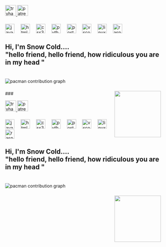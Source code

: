<div align="left">
  <a href="https://tryhackme.com/p/nkznlive" target="_blank">
    <img src="https://img.shields.io/static/v1?message=TryHackMe&logo=tryhackme&label=&color=88cc14&logoColor=white&labelColor=&style=for-the-badge" height="35" alt="tryhackme logo"  />
  </a>
  <a href="https://www.patreon.com/c/Nexus527" target="_blank">
    <img src="https://img.shields.io/static/v1?message=Patreon&logo=patreon&label=&color=F96854&logoColor=white&labelColor=&style=for-the-badge" height="35" alt="patreon logo"  />
  </a>
</div>

###

<div align="left">
  <img src="https://cdn.jsdelivr.net/gh/devicons/devicon/icons/javascript/javascript-original.svg" height="30" alt="javascript logo"  />
  <img width="12" />
  <img src="https://cdn.jsdelivr.net/gh/devicons/devicon/icons/html5/html5-original.svg" height="30" alt="html5 logo"  />
  <img width="12" />
  <img src="https://cdn.jsdelivr.net/gh/devicons/devicon/icons/css3/css3-original.svg" height="30" alt="css3 logo"  />
  <img width="12" />
  <img src="https://cdn.jsdelivr.net/gh/devicons/devicon/icons/python/python-original.svg" height="30" alt="python logo"  />
  <img width="12" />
  <img src="https://cdn.jsdelivr.net/gh/devicons/devicon/icons/postgresql/postgresql-original.svg" height="30" alt="postgresql logo"  />
  <img width="12" />
  <img src="https://cdn.jsdelivr.net/gh/devicons/devicon/icons/vscode/vscode-original.svg" height="30" alt="vscode logo"  />
  <img width="12" />
  <img src="https://cdn.jsdelivr.net/gh/devicons/devicon/icons/linux/linux-original.svg" height="30" alt="linux logo"  />
  <img width="12" />
  <img src="https://cdn.jsdelivr.net/gh/devicons/devicon/icons/raspberrypi/raspberrypi-original.svg" height="30" alt="raspberrypi logo"  />
</div>

###

<div align="left">
</div>

###

<h2 align="left">Hi, I'm Snow Cold....<br>"hello friend, hello friend, how ridiculous you are in my head "</h2>

###

<br clear="both">

<picture>
  <source media="(prefers-color-scheme: dark)" srcset="https://raw.githubusercontent.com/Snow761 /Snow761 /output/pacman-contribution-graph-dark.svg">
  <source media="(prefers-color-scheme: light)" srcset="https://raw.githubusercontent.com/Snow761 /Snow761 /output/pacman-contribution-graph.svg">
  <img alt="pacman contribution graph" src="https://raw.githubusercontent.com/Snow761 /Snow761 /output/pacman-contribution-graph.svg">
</picture>

###

<img align="right" height="150" src="https://media2.giphy.com/media/v1.Y2lkPTZjMDliOTUyZGFtZXltZnJlbWZmMGgwYmV5YmJtcXZ2YmloM2RkbjY5cWRtMWdqZCZlcD12MV9pbnRlcm5hbF9naWZfYnlfaWQmY3Q9Zw/WiM5K1e9MtEic/giphy.gif"  />

###<div align="left">
  <a href="https://tryhackme.com/p/nkznlive" target="_blank">
    <img src="https://img.shields.io/static/v1?message=TryHackMe&logo=tryhackme&label=&color=88cc14&logoColor=white&labelColor=&style=for-the-badge" height="35" alt="tryhackme logo"  />
  </a>
  <a href="https://www.patreon.com/c/Nexus527" target="_blank">
    <img src="https://img.shields.io/static/v1?message=Patreon&logo=patreon&label=&color=F96854&logoColor=white&labelColor=&style=for-the-badge" height="35" alt="patreon logo"  />
  </a>
</div>

###

<div align="left">
  <img src="https://cdn.jsdelivr.net/gh/devicons/devicon/icons/javascript/javascript-original.svg" height="30" alt="javascript logo"  />
  <img width="12" />
  <img src="https://cdn.jsdelivr.net/gh/devicons/devicon/icons/html5/html5-original.svg" height="30" alt="html5 logo"  />
  <img width="12" />
  <img src="https://cdn.jsdelivr.net/gh/devicons/devicon/icons/css3/css3-original.svg" height="30" alt="css3 logo"  />
  <img width="12" />
  <img src="https://cdn.jsdelivr.net/gh/devicons/devicon/icons/python/python-original.svg" height="30" alt="python logo"  />
  <img width="12" />
  <img src="https://cdn.jsdelivr.net/gh/devicons/devicon/icons/postgresql/postgresql-original.svg" height="30" alt="postgresql logo"  />
  <img width="12" />
  <img src="https://cdn.jsdelivr.net/gh/devicons/devicon/icons/vscode/vscode-original.svg" height="30" alt="vscode logo"  />
  <img width="12" />
  <img src="https://cdn.jsdelivr.net/gh/devicons/devicon/icons/linux/linux-original.svg" height="30" alt="linux logo"  />
  <img width="12" />
  <img src="https://cdn.jsdelivr.net/gh/devicons/devicon/icons/raspberrypi/raspberrypi-original.svg" height="30" alt="raspberrypi logo"  />
</div>

###

<div align="left">
</div>

###

<h2 align="left">Hi, I'm Snow Cold....<br>"hello friend, hello friend, how ridiculous you are in my head "</h2>

###

<br clear="both">

<picture>
  <source media="(prefers-color-scheme: dark)" srcset="https://raw.githubusercontent.com/Snow761 /Snow761 /output/pacman-contribution-graph-dark.svg">
  <source media="(prefers-color-scheme: light)" srcset="https://raw.githubusercontent.com/Snow761 /Snow761 /output/pacman-contribution-graph.svg">
  <img alt="pacman contribution graph" src="https://raw.githubusercontent.com/Snow761 /Snow761 /output/pacman-contribution-graph.svg">
</picture>

###

<img align="right" height="150" src="https://media2.giphy.com/media/v1.Y2lkPTZjMDliOTUyZGFtZXltZnJlbWZmMGgwYmV5YmJtcXZ2YmloM2RkbjY5cWRtMWdqZCZlcD12MV9pbnRlcm5hbF9naWZfYnlfaWQmY3Q9Zw/WiM5K1e9MtEic/giphy.gif"  />

###
